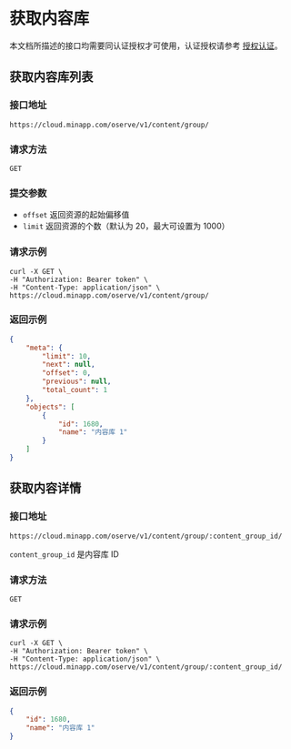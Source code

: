 # 获取内容库

本文档所描述的接口均需要同认证授权才可使用，认证授权请参考 [授权认证](./authentication.md)。

## 获取内容库列表

### 接口地址

`https://cloud.minapp.com/oserve/v1/content/group/`

### 请求方法

`GET`

### 提交参数

- `offset` 返回资源的起始偏移值
- `limit` 返回资源的个数（默认为 20，最大可设置为 1000）

### 请求示例

```
curl -X GET \
-H "Authorization: Bearer token" \
-H "Content-Type: application/json" \
https://cloud.minapp.com/oserve/v1/content/group/
```

### 返回示例

```json
{
    "meta": {
        "limit": 10,
        "next": null,
        "offset": 0,
        "previous": null,
        "total_count": 1
    },
    "objects": [
        {
            "id": 1680,
            "name": "内容库 1"
        }
    ]
}
```

## 获取内容详情

### 接口地址

`https://cloud.minapp.com/oserve/v1/content/group/:content_group_id/`

`content_group_id` 是内容库 ID

### 请求方法

`GET`

### 请求示例

```
curl -X GET \
-H "Authorization: Bearer token" \
-H "Content-Type: application/json" \
https://cloud.minapp.com/oserve/v1/content/group/:content_group_id/
```

### 返回示例

```json
{
    "id": 1680,
    "name": "内容库 1"
}
```
